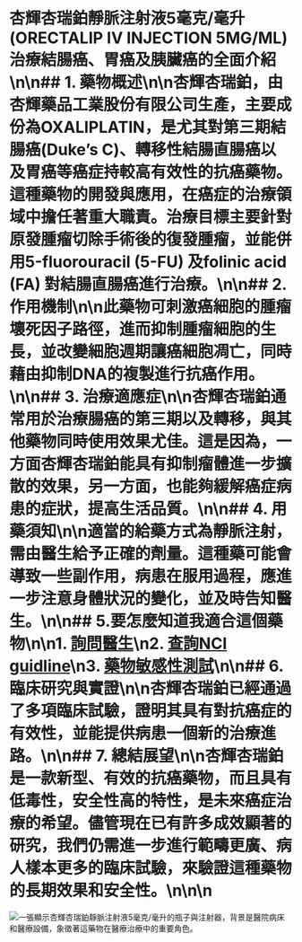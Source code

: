 # 杏輝杏瑞鉑靜脈注射液5毫克/毫升 (ORECTALIP IV INJECTION 5MG/ML) 治療結腸癌、胃癌及胰臟癌的全面介紹\n\n## 1. 藥物概述\n\n杏輝杏瑞鉑，由杏輝藥品工業股份有限公司生產，主要成份為OXALIPLATIN，是尤其對第三期結腸癌(Duke’s C)、轉移性結腸直腸癌以及胃癌等癌症持較高有效性的抗癌藥物。這種藥物的開發與應用，在癌症的治療領域中擔任著重大職責。治療目標主要針對原發腫瘤切除手術後的復發腫瘤，並能併用5-fluorouracil (5-FU) 及folinic acid (FA) 對結腸直腸癌進行治療。\n\n## 2. 作用機制\n\n此藥物可刺激癌細胞的腫瘤壞死因子路徑，進而抑制腫瘤細胞的生長，並改變細胞週期讓癌細胞凋亡，同時藉由抑制DNA的複製進行抗癌作用。\n\n## 3. 治療適應症\n\n杏輝杏瑞鉑通常用於治療腸癌的第三期以及轉移，與其他藥物同時使用效果尤佳。這是因為，一方面杏輝杏瑞鉑能具有抑制瘤體進一步擴散的效果，另一方面，也能夠緩解癌症病患的症狀，提高生活品質。\n\n## 4. 用藥須知\n\n適當的給藥方式為靜脈注射，需由醫生給予正確的劑量。這種藥可能會導致一些副作用，病患在服用過程，應進一步注意身體狀況的變化，並及時告知醫生。\n\n## 5.要怎麼知道我適合這個藥物\n\n1. [詢問醫生](./text/1-1.html)\n2. [查詢NCI guidline](./text/1-2.html)\n3. [藥物敏感性測試](./text/1-3.html)\n\n## 6. 臨床研究與實證\n\n杏輝杏瑞鉑已經通過了多項臨床試驗，證明其具有對抗癌症的有效性，並能提供病患一個新的治療進路。\n\n## 7. 總結展望\n\n杏輝杏瑞鉑是一款新型、有效的抗癌藥物，而且具有低毒性，安全性高的特性，是未來癌症治療的希望。儘管現在已有許多成效顯著的研究，我們仍需進一步進行範疇更廣、病人樣本更多的臨床試驗，來驗證這種藥物的長期效果和安全性。\n\n\n

![一張顯示杏輝杏瑞鉑靜脈注射液5毫克/毫升的瓶子與注射器，背景是醫院病床和醫療設備，象徵著這藥物在醫療治療中的重要角色。](https://i.imgur.com/4iYegQL.jpeg)